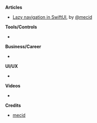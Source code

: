 
**Articles**

* [Lazy navigation in SwiftUI](https://swiftwithmajid.com/2021/01/27/lazy-navigation-in-swiftui/), by [@mecid](https://twitter.com/mecid)

**Tools/Controls**

* 

**Business/Career**

* 

**UI/UX**

* 

**Videos**

* 

**Credits**

* [mecid](https://github.com/mecid)
